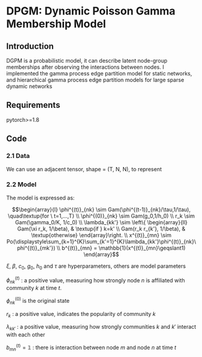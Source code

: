 # DPGM: Dynamic Poisson Gamma Membership Model
## Introduction
DGPM is a probabilistic model, it can describe latent node-group memberships after observing the interactions between nodes.
I implemented the gamma process edge partition model for static networks, and hierarchical gamma process edge partition models for large sparse dynamic networks

## Requirements
pytorch>=1.8

## Code
### 2.1 Data
We can use an adjacent tensor, shape = (T, N, N), to represent
### 2.2 Model
The model is expressed as:
```math
\begin{array}{l}
\phi^{(t)}_{nk} \sim Gam(\phi^{(t-1)}_{nk}/\tau,1/\tau), \quad\textup{for \ t=1,...,T}
\\
\phi^{(0)}_{nk} \sim Gam(g_0,1/h_0)
\\
r_k \sim Gam(\gamma_0/K, 1/c_0)
\\
\lambda_{kk'} \sim \left\{ \begin{array}{ll} Gam(\xi r_k, 1/\beta), & \textup{if } k=k' \\ Gam(r_k r_{k'}, 1/\beta), & \textup{otherwise} \end{array}\right.
\\
x^{(t)}_{mn} \sim Po(\displaystyle\sum_{k=1}^{K}\sum_{k'=1}^{K}\lambda_{kk'}\phi^{(t)}_{nk}\phi^{(t)}_{mk'})
\\
b^{(t)}_{mn} = \mathbb{1}(x^{(t)}_{mn}\geqslant1)
\end{array}
```

$\xi$, $\beta$, $c_0$, $g_0$, $h_0$ and $\tau$ are hyperparameters, others are model parameters

$\phi^{(t)}_{nk}$ : a positive value, measuring how strongly node $n$ is affiliated with community $k$ at time $t$.

$\phi^{(0)}_{nk}$ is the original state

$r_k$ : a positive value, indicates the popularity of community $k$

$\lambda_{kk'}$ : a positive value, measuring how strongly communities $k$ and $k'$ interact with each other

$b^{(t)}_{mn} = \mathbb{1}$ : there is interaction between node $m$ and node $n$ at time $t$

## 
